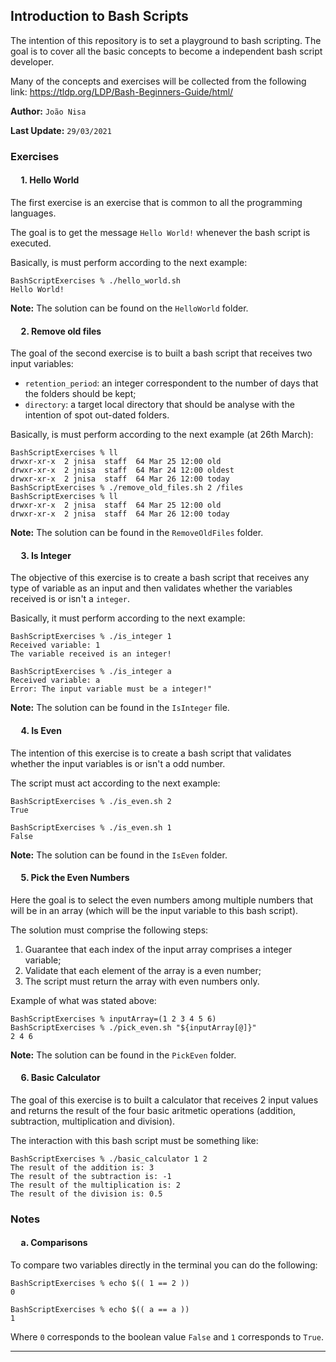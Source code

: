 ## **Introduction to Bash Scripts**

The intention of this repository is to set a playground to bash scripting. The goal is to cover all the basic concepts to become a independent bash script developer.

Many of the concepts and exercises will be collected from the following link: https://tldp.org/LDP/Bash-Beginners-Guide/html/

**Author:** `João Nisa`

**Last Update:** `29/03/2021` 

### **Exercises**

#### &nbsp;&nbsp;&nbsp;&nbsp; **1. Hello World**

The first exercise is an exercise that is common to all the programming languages. 

The goal is to get the message `Hello World!` whenever the bash script is executed.

Basically, is must perform according to the next example:
`````
BashScriptExercises % ./hello_world.sh
Hello World!
`````

**Note:** The solution can be found on the `HelloWorld` folder.

#### &nbsp;&nbsp;&nbsp;&nbsp; **2. Remove old files**

The goal of the second exercise is to built a bash script that receives two input variables:
-  `retention_period`: an integer correspondent to the number of days that the folders should be kept;
- `directory`: a target local directory that should be analyse with the intention of spot out-dated folders.

Basically, is must perform according to the next example (at 26th March):
````
BashScriptExercises % ll
drwxr-xr-x  2 jnisa  staff  64 Mar 25 12:00 old
drwxr-xr-x  2 jnisa  staff  64 Mar 24 12:00 oldest
drwxr-xr-x  2 jnisa  staff  64 Mar 26 12:00 today
BashScriptExercises % ./remove_old_files.sh 2 /files
BashScriptExercises % ll
drwxr-xr-x  2 jnisa  staff  64 Mar 25 12:00 old
drwxr-xr-x  2 jnisa  staff  64 Mar 26 12:00 today
````

**Note:** The solution can be found in the `RemoveOldFiles` folder.

#### &nbsp;&nbsp;&nbsp;&nbsp; **3. Is Integer**

The objective of this exercise is to create a bash script that receives any type of variable as an input and then validates whether the variables received is or isn't a `integer`.

Basically, it must perform according to the next example:
````
BashScriptExercises % ./is_integer 1
Received variable: 1
The variable received is an integer!

BashScriptExercises % ./is_integer a
Received variable: a
Error: The input variable must be a integer!"
`````
**Note:** The solution can be found in the `IsInteger` file.

#### &nbsp;&nbsp;&nbsp;&nbsp; **4. Is Even**

The intention of this exercise is to create a bash script that validates whether the input variables is or isn't a odd number.

The script must act according to the next example:
`````
BashScriptExercises % ./is_even.sh 2
True

BashScriptExercises % ./is_even.sh 1
False
`````

**Note:** The solution can be found in the `IsEven` folder.

#### &nbsp;&nbsp;&nbsp;&nbsp; **5. Pick the Even Numbers**

Here the goal is to select the even numbers among multiple numbers that will be in an array (which will be the input variable to this bash script).

The solution must comprise the following steps:
1. Guarantee that each index of the input array comprises a integer variable;
2. Validate that each element of the array is a even number;
3. The script must return the array with even numbers only.

Example of what was stated above:
`````
BashScriptExercises % inputArray=(1 2 3 4 5 6)
BashScriptExercises % ./pick_even.sh "${inputArray[@]}"
2 4 6
`````

**Note:** The solution can be found in the `PickEven` folder.

#### &nbsp;&nbsp;&nbsp;&nbsp; **6. Basic Calculator**

The goal of this exercise is to built a calculator that receives 2 input values and returns the result of the four basic aritmetic operations (addition, subtraction, multiplication and division).

The interaction with this bash script must be something like:
````
BashScriptExercises % ./basic_calculator 1 2
The result of the addition is: 3
The result of the subtraction is: -1
The result of the multiplication is: 2
The result of the division is: 0.5
````

### **Notes**

#### &nbsp;&nbsp;&nbsp;&nbsp; **a. Comparisons**

To compare two variables directly in the terminal you can do the following:
`````
BashScriptExercises % echo $(( 1 == 2 ))
0

BashScriptExercises % echo $(( a == a ))
1
`````
Where `0` corresponds to the boolean value `False` and `1` corresponds to `True`.

___
